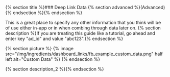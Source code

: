 
{% section title %}### Deep Link Data {% section advanced %}(Advanced){% endsection %}{% endsection %}

This is a great place to specify any other information that you think will be of use either in-app or in when combing through data later on. {% section description %}If you are treating this guide like a tutorial, go ahead and enter key "ad_id" and value "abc123".{% endsection %}

{% section picture %}
{% image src="/img/ingredients/dashboard_links/fb_example_custom_data.png" half left alt="Custom Data" %}
{% endsection %}


{% section description_2 %}{% endsection %}
